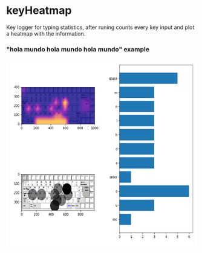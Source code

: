 # keyHeatmap

Key logger for typing statistics, after runing counts every key input and plot a heatmap with the information.

### "hola mundo hola mundo hola mundo" example
<img src=https://github.com/JohnnyBannanis/keyHeatmap/blob/master/output.png height=500>
